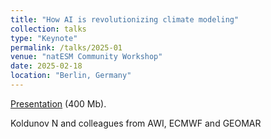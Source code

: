 ```yaml
---
title: "How AI is revolutionizing climate modeling"
collection: talks
type: "Keynote"
permalink: /talks/2025-01
venue: "natESM Community Workshop"
date: 2025-02-18
location: "Berlin, Germany"
---
```


<i class="fas fa-file-powerpoint"></i> [Presentation](https://nextcloud.awi.de/s/9ZdwoKmSjtrffG9) (400 Mb). 


Koldunov N and colleagues from AWI, ECMWF and GEOMAR